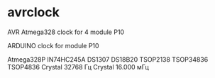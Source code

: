 # avrclock
AVR Atmega328 clock for 4 module P10

ARDUINO clock for module P10

Atmega328P
IN74HC245A
DS1307
DS18B20
TSOP2138 TSOP34836 TSOP4836
Crystal 32768 Гц
Crystal 16.000 мГц
